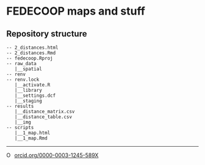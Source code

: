 # FEDECOOP maps and stuff


## Repository structure 

```
-- 2_distances.html
-- 2_distances.Rmd
-- fedecoop.Rproj
-- raw_data
   |__spatial
-- renv
-- renv.lock
   |__activate.R
   |__library
   |__settings.dcf
   |__staging
-- results
   |__distance_matrix.csv
   |__distance_table.csv
   |__img
-- scripts
   |__1_map.html
   |__1_map.Rmd
```

--------- 

<a href="https://orcid.org/0000-0003-1245-589X" target="orcid.widget" rel="noopener noreferrer" style="vertical-align:top;"><img src="https://orcid.org/sites/default/files/images/orcid_16x16.png" style="width:1em;margin-right:.5em;" alt="ORCID iD icon">orcid.org/0000-0003-1245-589X</a>
